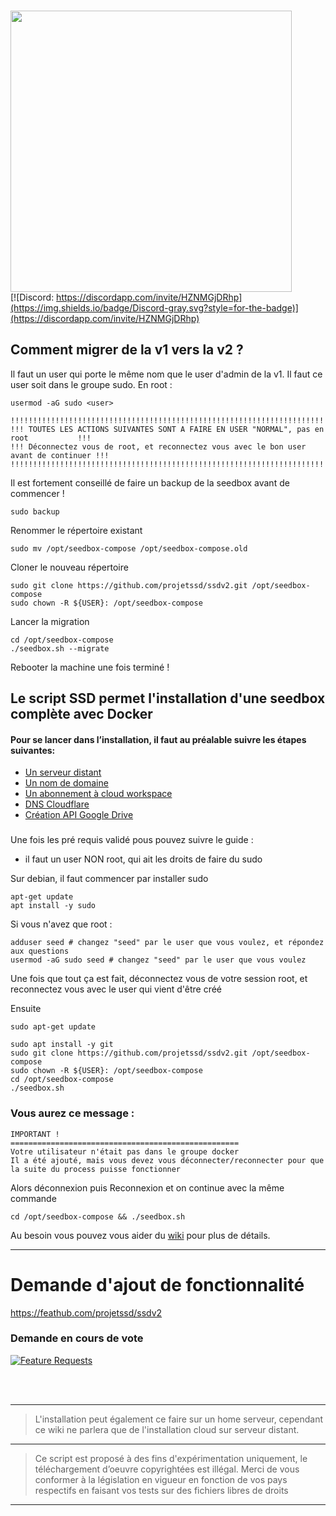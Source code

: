 <br /><img src="https://user-images.githubusercontent.com/64525827/107496602-ceddbb80-6b91-11eb-9a05-ac311eedf150.png" width="450">
<br />
[![Discord: https://discordapp.com/invite/HZNMGjDRhp](https://img.shields.io/badge/Discord-gray.svg?style=for-the-badge)](https://discordapp.com/invite/HZNMGjDRhp)

## Comment migrer de la v1 vers la v2 ?

Il faut un user qui porte le même nom que le user d'admin de la v1. Il faut ce user soit dans le groupe sudo. 
En root :
```
usermod -aG sudo <user>
```

```
!!!!!!!!!!!!!!!!!!!!!!!!!!!!!!!!!!!!!!!!!!!!!!!!!!!!!!!!!!!!!!!!!!!!!!!!!!!!!!!!!!!!!!!!!
!!! TOUTES LES ACTIONS SUIVANTES SONT A FAIRE EN USER "NORMAL", pas en root           !!!
!!! Déconnectez vous de root, et reconnectez vous avec le bon user avant de continuer !!!
!!!!!!!!!!!!!!!!!!!!!!!!!!!!!!!!!!!!!!!!!!!!!!!!!!!!!!!!!!!!!!!!!!!!!!!!!!!!!!!!!!!!!!!!!
```

Il est fortement conseillé de faire un backup de la seedbox avant de commencer !
```
sudo backup
```

Renommer le répertoire existant
```
sudo mv /opt/seedbox-compose /opt/seedbox-compose.old
```
Cloner le nouveau répertoire
``` 
sudo git clone https://github.com/projetssd/ssdv2.git /opt/seedbox-compose
sudo chown -R ${USER}: /opt/seedbox-compose
```
Lancer la migration
``` 
cd /opt/seedbox-compose
./seedbox.sh --migrate
```
Rebooter la machine une fois terminé !

## Le script SSD permet l'installation d'une seedbox complète avec Docker

#### Pour se lancer dans l’installation, il faut au préalable suivre les étapes suivantes:
* [Un serveur distant](https://github.com/projetssd/ssdv2/wiki/Serveur)
* [Un nom de domaine](https://github.com/projetssd/ssdv2/wiki/Nom-de-domaine)
* [Un abonnement à cloud workspace](https://github.com/projetssd/ssdv2/wiki/Les-offres-Cloud-Google)
* [DNS Cloudflare](https://github.com/projetssd/ssdv2/wiki/Cloudflare)
* [Création API Google Drive](https://github.com/projetssd/ssdv2/wiki/Cr%C3%A9ation-API-Google)

###

Une fois les pré requis validé pous pouvez suivre le guide :  
* il faut un user NON root, qui ait les droits de faire du sudo

Sur debian, il faut commencer par installer sudo
``` 
apt-get update
apt install -y sudo
```

Si vous n'avez que root :
``` 
adduser seed # changez "seed" par le user que vous voulez, et répondez aux questions
usermod -aG sudo seed # changez "seed" par le user que vous voulez
```
Une fois que tout ça est fait, déconnectez vous de votre session root, et reconnectez vous avec le user qui vient d'être créé

Ensuite
```
sudo apt-get update
```
```
sudo apt install -y git
sudo git clone https://github.com/projetssd/ssdv2.git /opt/seedbox-compose
sudo chown -R ${USER}: /opt/seedbox-compose
cd /opt/seedbox-compose
./seedbox.sh
```
### Vous aurez ce message : 
```
IMPORTANT !
===================================================
Votre utilisateur n'était pas dans le groupe docker
Il a été ajouté, mais vous devez vous déconnecter/reconnecter pour que la suite du process puisse fonctionner
```
Alors déconnexion puis Reconnexion et on continue avec la même commande
```
cd /opt/seedbox-compose && ./seedbox.sh
```

Au besoin vous pouvez vous aider du [wiki](https://github.com/projetssd/ssdv2/wiki/pas-%C3%A0-pas) pour plus de détails. 

***

# Demande d'ajout de fonctionnalité 
https://feathub.com/projetssd/ssdv2

### Demande en cours de vote
[![Feature Requests](https://feathub.com/projetssd/ssdv2?format=svg)](https://feathub.com/projetssd/ssdv2)

<br/><br/>

***

> L'installation peut également ce faire sur un home serveur, cependant ce wiki ne parlera que de l'installation cloud sur serveur distant.


***

> Ce script est proposé à des fins d'expérimentation uniquement, le téléchargement d’oeuvre copyrightées est illégal.
Merci de vous conformer à la législation en vigueur en fonction de vos pays respectifs en faisant vos tests sur des fichiers libres de droits
***

